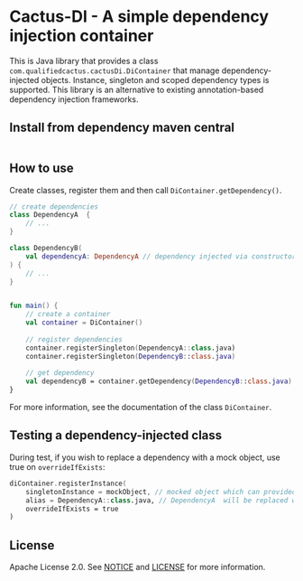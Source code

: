 # Cactus-DI - A simple dependency injection container


This is Java library that provides a class `com.qualifiedcactus.cactusDi.DiContainer` that manage dependency-injected objects.
Instance, singleton and scoped dependency types is supported.
This library is an alternative to existing annotation-based dependency injection frameworks.

## Install from dependency maven central

```xml

```

## How to use

Create classes, register them and then call `DiContainer.getDependency()`.

```kotlin
// create dependencies
class DependencyA  {
    // ...
}

class DependencyB(
    val dependencyA: DependencyA // dependency injected via constructor
) {
    // ...
}


fun main() {
    // create a container
    val container = DiContainer()
    
    // register dependencies
    container.registerSingleton(DependencyA::class.java)
    container.registerSingleton(DependencyB::class.java)
    
    // get dependency
    val dependencyB = container.getDependency(DependencyB::class.java) 
}
```

For more information, see the documentation of the class `DiContainer`.


## Testing a dependency-injected class

During test, if you wish to replace a dependency with a mock object, use true on `overrideIfExists`:

```kotlin
diContainer.registerInstance(
    singletonInstance = mockObject, // mocked object which can provided by you or other libraries such as Mockito
    alias = DependencyA::class.java, // DependencyA  will be replaced with mock object
    overrideIfExists = true
)
```

## License

Apache License 2.0. See [NOTICE](NOTICE) and [LICENSE](LICENSE) for more information.